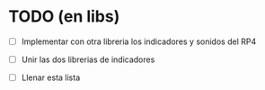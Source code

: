 # TODO (en libs)

- [ ] Implementar con otra libreria los indicadores y sonidos del RP4 
- [ ] Unir las dos librerias de indicadores
- [ ] Llenar esta lista
 